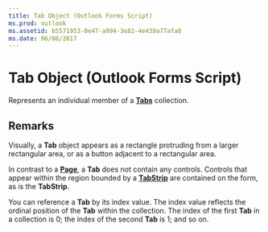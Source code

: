 ```yaml
---
title: Tab Object (Outlook Forms Script)
ms.prod: outlook
ms.assetid: b5571953-0e47-a994-3e82-4e439a77afa8
ms.date: 06/08/2017
---
```



# Tab Object (Outlook Forms Script)

Represents an individual member of a  **[Tabs](tabs-object-outlook-forms-script.md)** collection.


## Remarks

Visually, a  **Tab** object appears as a rectangle protruding from a larger rectangular area, or as a button adjacent to a rectangular area.

In contrast to a  **[Page](page-object-outlook-forms-script.md)**, a  **Tab** does not contain any controls. Controls that appear within the region bounded by a **[TabStrip](tabstrip-object-outlook-forms-script.md)** are contained on the form, as is the **TabStrip**.

You can reference a  **Tab** by its index value. The index value reflects the ordinal position of the **Tab** within the collection. The index of the first **Tab** in a collection is 0; the index of the second **Tab** is 1; and so on.


